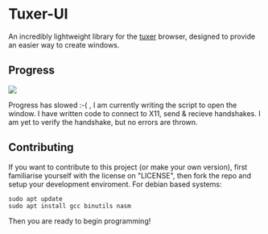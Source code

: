 # Tuxer-UI
An incredibly lightweight library for the [tuxer](https://github.com/LemmaAlliance/tuxer) browser, designed to provide an easier way to create windows.

## Progress
![](https://geps.dev/progress/30)

Progress has slowed :-( , I am currently writing the script to open the window.
I have written code to connect to X11, send & recieve handshakes. I am yet to verify the handshake, but no errors are thrown.

## Contributing
If you want to contribute to this project (or make your own version), first familiarise yourself with the license on "LICENSE", then fork the repo and setup your development enviroment.
For debian based systems:
```
sudo apt update
sudo apt install gcc binutils nasm
```
Then you are ready to begin programming!
